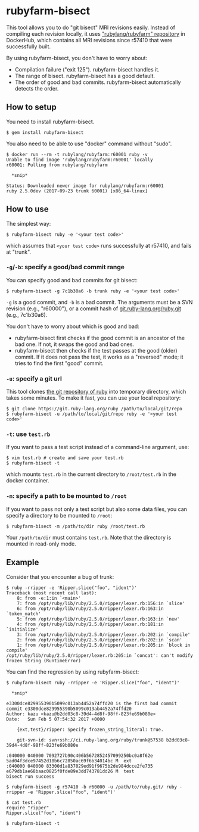 # rubyfarm-bisect

This tool allows you to do "git bisect" MRI revisions easily.
Instead of compiling each revision locally, it uses ["rubylang/rubyfarm" repository](https://hub.docker.com/r/rubylang/rubyfarm/tags/) in DockerHub, which contains all MRI revisions since r57410 that were successfully built.

By using rubyfarm-bisect, you don't have to worry about:

* Compilation failure ("exit 125").  rubyfarm-bisect handles it.
* The range of bisect.  rubyfarm-bisect has a good default.
* The order of good and bad commits.  rubyfarm-bisect automatically detects the order.

## How to setup

You need to install rubyfarm-bisect.

```
$ gem install rubyfarm-bisect
```

You also need to be able to use "docker" command without "sudo".

```
$ docker run --rm -t rubylang/rubyfarm:r60001 ruby -v
Unable to find image 'rubylang/rubyfarm:r60001' locally
r60001: Pulling from rubylang/rubyfarm

  *snip*

Status: Downloaded newer image for rubylang/rubyfarm:r60001
ruby 2.5.0dev (2017-09-23 trunk 60001) [x86_64-linux]
```

## How to use

The simplest way:

```
$ rubyfarm-bisect ruby -e '<your test code>'
```

which assumes that `<your test code>` runs successfully at r57410, and fails at "trunk".

### `-g`/`-b`: specify a good/bad commit range

You can specify good and bad commits for git bisect:

```
$ rubyfarm-bisect -g 7c1b30a6 -b trunk ruby -e '<your test code>'
```

`-g` is a good commit, and `-b` is a bad commit.
The arguments must be a SVN revision (e.g., "r60000"), or a commit hash of [git.ruby-lang.org/ruby.git](https://git.ruby-lang.org/ruby.git) (e.g., 7c1b30a6).

You don't have to worry about which is good and bad:

* rubyfarm-bisect first checks if the good commit is an ancestor of the bad one.  If not, it swaps the good and bad ones.
* rubyfarm-bisect then checks if the test passes at the good (older) commit.  If it does not pass the test, it works as a "reversed" mode; it tries to find the first "good" commit.

### `-u`: specify a git url

This tool clones [the git repository of ruby](https://git.ruby-lang.org/ruby.git) into temporary directory, which takes some minutes.
To make it fast, you can use your local repository:

```
$ git clone https://git.ruby-lang.org/ruby /path/to/local/git/repo
$ rubyfarm-bisect -u /path/to/local/git/repo ruby -e '<your test code>'
```

### `-t`: use `test.rb`

If you want to pass a test script instead of a command-line argument, use:

```
$ vim test.rb # create and save your test.rb
$ rubyfarm-bisect -t
```

which mounts `test.rb` in the current directory to `/root/test.rb` in the docker container.

### `-m`: specify a path to be mounted to `/root`

If you want to pass not only a test script but also some data files, you can specify a directory to be mounted to `/root`:

```
$ rubyfarm-bisect -m /path/to/dir ruby /root/test.rb
```

Your `/path/to/dir` must contains `test.rb`.  Note that the directory is mounted in read-only mode.

## Example

Consider that you encounter a bug of trunk:

```
$ ruby -rripper -e 'Ripper.slice("foo", "ident")'
Traceback (most recent call last):
	8: from -e:1:in `<main>'
	7: from /opt/ruby/lib/ruby/2.5.0/ripper/lexer.rb:156:in `slice'
	6: from /opt/ruby/lib/ruby/2.5.0/ripper/lexer.rb:163:in `token_match'
	5: from /opt/ruby/lib/ruby/2.5.0/ripper/lexer.rb:163:in `new'
	4: from /opt/ruby/lib/ruby/2.5.0/ripper/lexer.rb:181:in `initialize'
	3: from /opt/ruby/lib/ruby/2.5.0/ripper/lexer.rb:202:in `compile'
	2: from /opt/ruby/lib/ruby/2.5.0/ripper/lexer.rb:202:in `scan'
	1: from /opt/ruby/lib/ruby/2.5.0/ripper/lexer.rb:205:in `block in compile'
/opt/ruby/lib/ruby/2.5.0/ripper/lexer.rb:205:in `concat': can't modify frozen String (RuntimeError)

```

You can find the regression by using rubyfarm-bisect:

```
$ rubyfarm-bisect ruby -rripper -e 'Ripper.slice("foo", "ident")'

  *snip*

e3300dce829955390b5099c013ab4452a74ffd20 is the first bad commit
commit e3300dce829955390b5099c013ab4452a74ffd20
Author: kazu <kazu@b2dd03c8-39d4-4d8f-98ff-823fe69b080e>
Date:   Sun Feb 5 07:54:32 2017 +0000

    {ext,test}/ripper: Specify frozen_string_literal: true.
    
    git-svn-id: svn+ssh://ci.ruby-lang.org/ruby/trunk@57538 b2dd03c8-39d4-4d8f-98ff-823fe69b080e

:040000 040000 7092727b90c406b5672852457099250bc0a8f62e 5ad04f3dce97452d18b6c72850ac69f6b34014bc M	ext
:040000 040000 83300d1a837029ed91f9675b2de984dcce2fe735 e679db1ae68baac0825f0fde89e3dd743781dd26 M	test
bisect run success
```

```
$ rubyfarm-bisect -g r57410 -b r60000 -u /path/to/ruby.git/ ruby -rripper -e 'Ripper.slice("foo", "ident")'
```

```
$ cat test.rb
require "ripper"
Ripper.slice("foo", "ident")

$ rubyfarm-bisect -t
```
